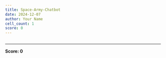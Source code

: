 ```yaml
---
title: Space-Army-Chatbot
date: 2024-12-07
author: Your Name
cell_count: 1
score: 0
---
```


```python

```


---
**Score: 0**